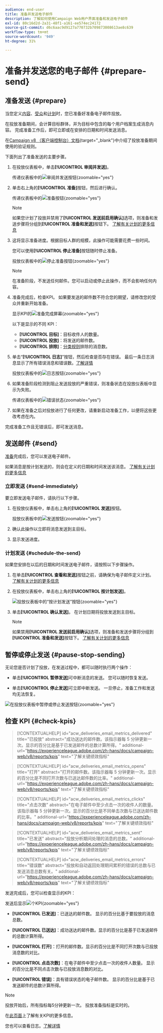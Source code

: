 ```yaml
---
audience: end-user
title: 准备并发送电子邮件
description: 了解如何使用Campaign Web用户界面准备和发送电子邮件
exl-id: 80c16d2d-2a31-48f1-a161-ee574ec24172
source-git-commit: d6c6aac9d9127a770732b709873008613ae8c639
workflow-type: tm+mt
source-wordcount: '949'
ht-degree: 31%

---
```


# 准备并发送您的电子邮件 {#prepare-send}

## 准备发送 {#prepare}

当您定义[内容](../email/edit-content.md)、[受众](../audience/add-audience.md)和[计划](../msg/gs-messages.md#schedule-the-delivery-sending-gs-schedule)时，您已准备好准备电子邮件投放。

在投放准备期间，会计算目标群体，并为目标中包含的每个用户档案生成消息内容。 完成准备工作后，即可立即或在安排的日期和时间发送消息。

在[Campaign v8 （客户端控制台）文档](https://experienceleague.adobe.com/docs/campaign/campaign-v8/send/emails/send.html?lang=zh-Hans){target="_blank"}中介绍了投放准备期间使用的验证规则。

下面列出了准备发送的主要步骤。

1. 在投放仪表板中，单击&#x200B;**[!UICONTROL 审阅并发送]**。

   传递仪表板中的![审阅并发送按钮](assets/email-review-and-send.png){zoomable="yes"}

1. 单击右上角的&#x200B;**[!UICONTROL 准备]**&#x200B;按钮，然后进行确认。

   传递仪表板中的![准备按钮](assets/email-prepare.png){zoomable="yes"}

   >[!NOTE]
   >
   >如果您计划了投放并禁用了&#x200B;**[!UICONTROL 发送前启用确认]**&#x200B;选项，则准备和发送步骤将分组到&#x200B;**[!UICONTROL 准备和发送]**&#x200B;按钮下。 [了解有关计划的更多信息](../msg/gs-deliveries.md#gs-schedule)

1. 这将显示准备进度。根据目标人群的规模，此操作可能需要花费一些时间。

   您可以使用&#x200B;**[!UICONTROL 停止准备]**&#x200B;按钮随时停止准备。

   投放仪表板中的![停止准备按钮](assets/email-stop-preparation.png){zoomable="yes"}

   >[!NOTE]
   >在准备阶段，不发送任何邮件。您可以启动或停止此操作，而不会影响任何内容。

1. 准备完成后，检查KPI。 如果要发送的邮件数不符合您的期望，请修改您的受众并重新开始准备。

   显示KPI的![准备完成屏幕](assets/email-preparation-complete.png){zoomable="yes"}

   以下是显示的不同 KPI：

   * **[!UICONTROL 目标]**：目标收件人的数量。
   * **[!UICONTROL 投放]**：将发送的邮件数。
   * **[!UICONTROL 排除]**：[分类规则](../advanced-settings/delivery-settings.md#typology)排除的消息数。

1. 单击“**[!UICONTROL 日志]**”按钮，然后检查是否存在错误。 最后一条日志消息显示了所有错误消息和错误数。[了解详情](delivery-logs.md)

   投放仪表板中的![日志按钮](assets/email-prepare-logs.png){zoomable="yes"}

1. 如果准备阶段检测到阻止发送投放的严重错误，则准备状态在投放仪表板中显示为失败。

   传递仪表板中的![错误状态](assets/email-prepare-error.png){zoomable="yes"}

1. 如果在准备之后对投放进行了任何更改，请重新启动准备工作，以便将这些更改考虑在内。

完成准备工作且无错误后，即可发送消息。

## 发送邮件 {#send}

[准备](#prepare)完成后，您可以发送电子邮件。

如果消息是按计划发送的，则会在定义的日期和时间发送该消息。 [了解有关计划的更多信息](../msg/gs-deliveries.md#gs-schedule)

### 立即发送 {#send-immediately}

要立即发送电子邮件，请执行以下步骤。

1. 在投放仪表板中，单击右上角的&#x200B;**[!UICONTROL 发送]**&#x200B;按钮。

   投放仪表板中的![发送按钮](assets/email-send.png){zoomable="yes"}

1. 确认此操作以立即将消息发送到主目标。

1. 显示发送进度。

### 计划发送 {#schedule-the-send}

如果您安排在以后的日期和时间发送电子邮件，请按照以下步骤操作。

1. 在单击&#x200B;**[!UICONTROL 查看和发送]**&#x200B;按钮之前，请确保为电子邮件定义计划。 [了解有关计划的更多信息](../msg/gs-deliveries.md#gs-schedule)

1. 在投放仪表板中，单击右上角的&#x200B;**[!UICONTROL 按计划发送]**。

   ![投放仪表板中的“按计划发送”按钮](assets/email-send-as-scheduled.png){zoomable="yes"}

1. 单击&#x200B;**[!UICONTROL 确认发送]**。 在计划日期将投放发送到主目标。

   >[!NOTE]
   >
   >如果禁用&#x200B;**[!UICONTROL 发送前启用确认]**&#x200B;选项，则准备和发送步骤将分组到&#x200B;**[!UICONTROL 准备和发送]**&#x200B;按钮下。 [了解有关计划的更多信息](../msg/gs-deliveries.md#gs-schedule)

## 暂停或停止发送 {#pause-stop-sending}

无论您是否计划了投放<!--TBC-->，在发送过程中，都可以随时执行两个操作：

* 单击&#x200B;**[!UICONTROL 暂停发送]**&#x200B;可中断消息的发送。 您可以随时恢复发送。

* 单击&#x200B;**[!UICONTROL 停止发送]**&#x200B;可立即中断发送。 一旦停止，准备工作和发送均无法恢复。

![在投放仪表板中暂停或停止发送按钮](assets/email-send-pause-or-stop.png){zoomable="yes"}

## 检查 KPI {#check-kpis}

>[!CONTEXTUALHELP]
>id="acw_deliveries_email_metrics_delivered"
>title="已投放"
>abstract="成功送达的邮件数。该指示器每 5 分钟更新一次。显示的百分比是基于已发送邮件的总数计算所得。"
>additional-url="https://experienceleague.adobe.com/zh-hans/docs/campaign-web/v8/reports/kpis" text="了解关键绩效指标"

>[!CONTEXTUALHELP]
>id="acw_deliveries_email_metrics_opens"
>title="打开"
>abstract="打开的邮件数。该指示器每 5 分钟更新一次。显示的百分比是不同打开次数与已送达邮件数的比率。"
>additional-url="https://experienceleague.adobe.com/zh-hans/docs/campaign-web/v8/reports/kpis" text="了解关键绩效指标"

>[!CONTEXTUALHELP]
>id="acw_deliveries_email_metrics_clicks"
>title="点击次数"
>abstract="在电子邮件中至少点击一次的收件人的数量。该指示器每 5 分钟更新一次。显示的百分比是不同单击次数与已送达邮件数的比率。"
>additional-url="https://experienceleague.adobe.com/zh-hans/docs/campaign-web/v8/reports/kpis" text="了解关键绩效指标"

>[!CONTEXTUALHELP]
>id="acw_deliveries_email_metrics_sent"
>title="已发送"
>abstract="投放分析期间处理的消息的总数。"
>additional-url="https://experienceleague.adobe.com/zh-hans/docs/campaign-web/v8/reports/kpis" text="了解关键绩效指标"

>[!CONTEXTUALHELP]
>id="acw_deliveries_email_metrics_errors"
>title="错误数"
>abstract="投放和自动返回处理期间累积的错误的总数与已发送消息总数有关。"
>additional-url="https://experienceleague.adobe.com/zh-hans/docs/campaign-web/v8/reports/kpis" text="了解关键绩效指标"

发送完成后，您可以检查显示的KPI：

发送后显示![个KPI](assets/email-send-kpis.png){zoomable="yes"}

* **[!UICONTROL 已发送]**：已送达的邮件数。 显示的百分比基于要投放的消息总数。

* **[!UICONTROL 已送达]**：成功送达的邮件数。显示的百分比是基于已发送邮件的总数计算所得。

* **[!UICONTROL 打开]**：打开的邮件数。显示的百分比是不同打开次数与已投放消息数的对比。

* **[!UICONTROL 点击次数]**：在电子邮件中至少点击一次的收件人数量。 显示的百分比是不同点击次数与已投放消息数的对比。

* **[!UICONTROL 错误]**：具有错误状态的电子邮件数。 显示的百分比是基于已发送邮件的总数计算所得。

>[!NOTE]
>
>投放开始后，所有指标每5分钟更新一次。 投放准备指标是实时的。

在[此页面](../reporting/kpis.md)上了解有关KPI的更多信息。

您也可以查看日志。[了解详情](delivery-logs.md)